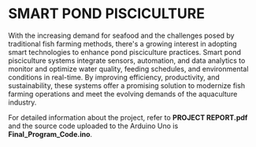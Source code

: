 # SMART POND PISCICULTURE

With the increasing demand for seafood and the challenges posed by traditional fish farming 
methods, there's a growing interest in adopting smart technologies to enhance pond pisciculture 
practices. Smart pond pisciculture systems integrate sensors, automation, and data analytics to 
monitor and optimize water quality, feeding schedules, and environmental conditions in real-time. 
By improving efficiency, productivity, and sustainability, these systems offer a promising solution 
to modernize fish farming operations and meet the evolving demands of the aquaculture industry.

For detailed information about the project, refer to **PROJECT REPORT.pdf** and the source code uploaded to the Arduino Uno is **Final_Program_Code.ino**. 


